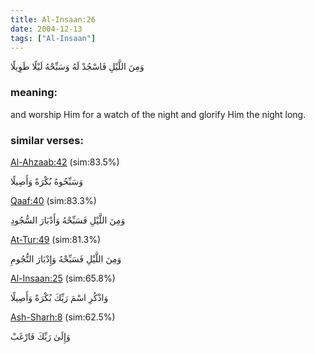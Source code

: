 ```yaml
---
title: Al-Insaan:26
date: 2004-12-13
tags: ["Al-Insaan"]
---
```

وَمِنَ اللَّيْلِ فَاسْجُدْ لَهُ وَسَبِّحْهُ لَيْلًا طَوِيلًا
### meaning: 
and worship Him for a watch of the night and glorify Him the night long.
### similar verses: 

[Al-Ahzaab:42](/33/42) (sim:83.5%)

وَسَبِّحُوهُ بُكْرَةً وَأَصِيلًا

[Qaaf:40](/50/40) (sim:83.3%)

وَمِنَ اللَّيْلِ فَسَبِّحْهُ وَأَدْبَارَ السُّجُودِ

[At-Tur:49](/52/49) (sim:81.3%)

وَمِنَ اللَّيْلِ فَسَبِّحْهُ وَإِدْبَارَ النُّجُومِ

[Al-Insaan:25](/76/25) (sim:65.8%)

وَاذْكُرِ اسْمَ رَبِّكَ بُكْرَةً وَأَصِيلًا

[Ash-Sharh:8](/94/8) (sim:62.5%)

وَإِلَىٰ رَبِّكَ فَارْغَبْ
